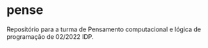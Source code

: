 # pense
Repositório para a turma de Pensamento computacional e lógica de programação de 02/2022 IDP.
